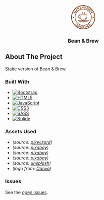 <!-- PROJECT LOGO -->
<br />
<div align="center">
  <a href="">
    <img src="assets/logo.png" alt="Logo" height="80">
  </a>

  <h3 align="center">Bean & Brew</h3>
</div>

<!-- ABOUT THE PROJECT -->
## About The Project

Static version of Bean & Brew

### Built With
* [![Bootstrap][Bootstrap.com]][Bootstrap-url]
* [![HTML5](https://img.shields.io/badge/html5-%23E34F26.svg?style=for-the-badge&logo=html5&logoColor=white)](https://developer.mozilla.org/en-US/docs/Glossary/HTML5)
* [![JavaScript](https://img.shields.io/badge/javascript-%23323330.svg?style=for-the-badge&logo=javascript&logoColor=%23F7DF1E)](https://developer.mozilla.org/en-US/docs/Web/JavaScript)
* [![CSS3](https://img.shields.io/badge/CSS3-1572B6?style=for-the-badge&logo=css3&logoColor=white)](https://developer.mozilla.org/en-US/docs/Web/CSS)
* [![SASS](https://img.shields.io/badge/SASS-hotpink.svg?style=for-the-badge&logo=SASS&logoColor=white)](https://sass-lang.com)
* [![Splide](https://img.shields.io/badge/Splide-b4e900?style=for-the-badge&logoColor=black)](https://splidejs.com)

### Assets Used
- _(source: [pikwizard](https://pikwizard.com/photo/cafe-interior/7a83372de38d9fda2b527f7941799aea))_
- _(source: [pixabay](https://pixabay.com/photos/cafe-barista-coffee-shop-counter-1869656/))_
- _(source: [pixabay](https://pixabay.com/photos/coffee-beans-cup-coffee-cup-coffee-2258839/))_
- _(source: [pixabay](https://pixabay.com/photos/coffee-cafe-hot-mug-cup-white-2589759/))_
- _(source: [unsplash](https://unsplash.com/photos/_hnL_961xTk))_
- _(logo from: [Canva](https://www.canva.com/policies/content-license-agreement/))_

### Issues

See the [open issues](https://github.com/blindninja616/bean-and-brew-demo/issues).

<!-- MARKDOWN LINKS & IMAGES -->
<!-- https://www.markdownguide.org/basic-syntax/#reference-style-links -->
[Bootstrap.com]: https://img.shields.io/badge/Bootstrap-563D7C?style=for-the-badge&logo=bootstrap&logoColor=white
[Bootstrap-url]: https://getbootstrap.com
